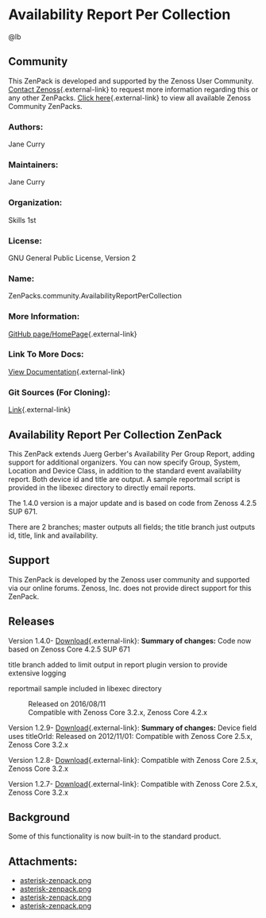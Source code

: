 # Availability Report Per Collection

@lb[](img/zenpack-asterisk-zenpack.png)

## Community

This ZenPack is developed and supported by the Zenoss User Community.
[Contact Zenoss](https://tryit.zenoss.com/zenpack-contact/){.external-link} to
request more information regarding this or any other ZenPacks. [Click here](https://zenoss.com/product/zenpacks?f%5B0%5D=im_field_zenpack_category:1021){.external-link} to
view all available Zenoss Community ZenPacks.

### Authors:

Jane Curry

### Maintainers:

Jane Curry

### Organization:

Skills 1st

### License:

GNU General Public License, Version 2

### Name:

ZenPacks.community.AvailabilityReportPerCollection

### More Information:

[GitHub page/HomePage](https://github.com/jcurry/ZenPacks.community.AvailabilityReportPerCollection){.external-link}

### Link To More Docs:

[View Documentation](https://github.com/jcurry/ZenPacks.community.AvailabilityReportPerCollection/blob/master/README.rst){.external-link}

### Git Sources (For Cloning):

[Link](https://github.com/jcurry/ZenPacks.community.AvailabilityReportPerCollection.git){.external-link}

## Availability Report Per Collection ZenPack

This ZenPack extends Juerg Gerber's Availability Per Group Report,
adding support for additional organizers. You can now specify Group,
System, Location and Device Class, in addition to the standard event
availability report. Both device id and title are output. A sample
reportmail script is provided in the libexec directory to directly email
reports.

The 1.4.0 version is a major update and is based on code from Zenoss
4.2.5 SUP 671.

There are 2 branches; master outputs all fields; the title branch just
outputs id, title, link and availability.

## Support

This ZenPack is developed by the Zenoss user community and supported via
our online forums. Zenoss, Inc. does not provide direct support for this
ZenPack.

## Releases

Version 1.4.0- [Download](https://storage.googleapis.com/zenpacks/ZenPacks.community.AvailabilityReportPerCollection/1.4.0/ZenPacks.community.AvailabilityReportPerCollection-1.4.0.egg){.external-link}:   **Summary of changes:** Code now based on Zenoss Core 4.2.5 SUP 671

title branch added to limit output in report plugin version to provide
extensive logging

reportmail sample included in libexec directory

<dl markdown="1">
<dd markdown="1">
Released on 2016/08/11
</dd>
<dd markdown="1">
Compatible with Zenoss Core 3.2.x, Zenoss Core 4.2.x
</dd>
</dl>

Version 1.2.9- [Download](https://storage.googleapis.com/zenpacks/ZenPacks.community.AvailabilityReportPerCollection/1.2.9/ZenPacks.community.AvailabilityReportPerCollection-1.2.9.egg){.external-link}:   **Summary of changes:** Device field uses titleOrId:   Released on 2012/11/01:   Compatible with Zenoss Core 2.5.x, Zenoss Core 3.2.x

<!-- -->

Version 1.2.8- [Download](https://storage.googleapis.com/zenpacks/ZenPacks.community.AvailabilityReportPerCollection/1.2.8/ZenPacks.community.AvailabilityReportPerCollection-1.2.8.egg){.external-link}:   Compatible with Zenoss Core 2.5.x, Zenoss Core 3.2.x

<!-- -->

Version 1.2.7- [Download](https://storage.googleapis.com/zenpacks/ZenPacks.community.AvailabilityReportPerCollection/1.2.7/ZenPacks.community.AvailabilityReportPerCollection-1.2.7.egg){.external-link}:   Compatible with Zenoss Core 2.5.x, Zenoss Core 3.2.x

## Background

Some of this functionality is now built-in to the standard product.

## Attachments:

-   [asterisk-zenpack.png](img/zenpack-asterisk-zenpack.png)
-   [asterisk-zenpack.png](img/zenpack-asterisk-zenpack.png)
-   [asterisk-zenpack.png](img/zenpack-asterisk-zenpack.png)
-   [asterisk-zenpack.png](img/zenpack-asterisk-zenpack.png)

